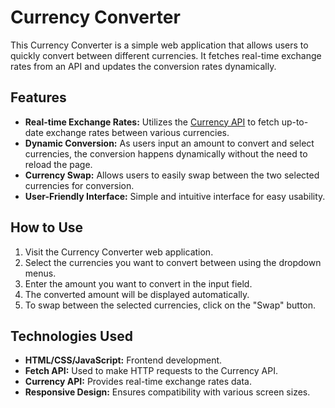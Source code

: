 # Currency Converter

This Currency Converter is a simple web application that allows users to quickly convert between different currencies. It fetches real-time exchange rates from an API and updates the conversion rates dynamically.

## Features

- **Real-time Exchange Rates:** Utilizes the [Currency API](https://latest.currency-api.pages.dev/) to fetch up-to-date exchange rates between various currencies.
- **Dynamic Conversion:** As users input an amount to convert and select currencies, the conversion happens dynamically without the need to reload the page.
- **Currency Swap:** Allows users to easily swap between the two selected currencies for conversion.
- **User-Friendly Interface:** Simple and intuitive interface for easy usability.

## How to Use

1. Visit the Currency Converter web application.
2. Select the currencies you want to convert between using the dropdown menus.
3. Enter the amount you want to convert in the input field.
4. The converted amount will be displayed automatically.
5. To swap between the selected currencies, click on the "Swap" button.

## Technologies Used

- **HTML/CSS/JavaScript:** Frontend development.
- **Fetch API:** Used to make HTTP requests to the Currency API.
- **Currency API:** Provides real-time exchange rates data.
- **Responsive Design:** Ensures compatibility with various screen sizes.